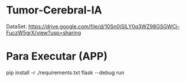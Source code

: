 # Tumor-Cerebral-IA

DataSet: https://drive.google.com/file/d/10Sn0jSlLY0q3WZ98GSGWCi-FuczW5grX/view?usp=sharing

# Para Executar (APP)
pip install -r ./requirements.txt
flask --debug run
